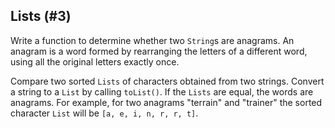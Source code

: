 ## Lists (#3)

Write a function to determine whether two `String`s are anagrams. An anagram
is a word formed by rearranging the letters of a different word, using all the
original letters exactly once.

<div class="hint">

Compare two sorted `Lists` of characters obtained from two strings.
Convert a string to a `List` by calling `toList()`. If the `Lists` are equal,
the words are anagrams. For example, for two anagrams "terrain" and "trainer"
the sorted character `List` will be `[a, e, i, n, r, r, t]`.

</div>